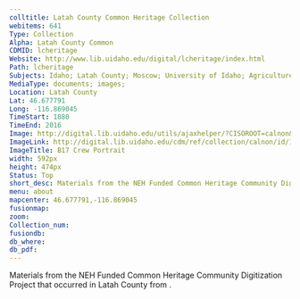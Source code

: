 ```yaml
---
colltitle: Latah County Common Heritage Collection
webitems: 641
Type: Collection
Alpha: Latah County Common
CDMID: lcheritage
Website: http://www.lib.uidaho.edu/digital/lcheritage/index.html
Path: lcheritage
Subjects: Idaho; Latah County; Moscow; University of Idaho; Agriculture; Forests; Mining;  
MediaType: documents; images; 
Location: Latah County
Lat: 46.677791
Long: -116.869045
TimeStart: 1880
TimeEnd: 2016
Image: http://digital.lib.uidaho.edu/utils/ajaxhelper/?CISOROOT=calnon&CISOPTR=15&action=2&DMSCALE=20&DMWIDTH=912&DMHEIGHT=512&DMX=0&DMY=0&DMTEXT=&DMROTATE=0
ImageLink: http://digital.lib.uidaho.edu/cdm/ref/collection/calnon/id/15
ImageTitle: B17 Crew Portrait
width: 592px
height: 474px
Status: Top
short_desc: Materials from the NEH Funded Common Heritage Community Digitization Project in Latah County
menu: about
mapcenter: 46.677791,-116.869045
fusionmap: 
zoom: 
Collection_num: 
fusiondb: 
db_where: 
db_pdf: 
---
```

Materials from the NEH Funded Common Heritage Community Digitization Project that occurred in Latah County from .
